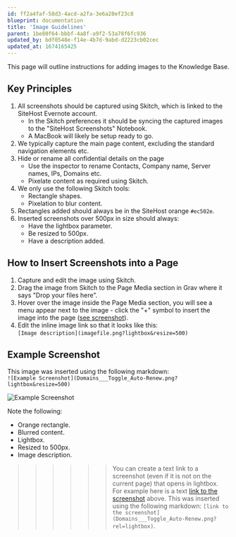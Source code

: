 ```yaml
---
id: ff2a4faf-58d3-4acd-a2fa-3e6a20ef23c8
blueprint: documentation
title: 'Image Guidelines'
parent: 1be80f64-bbbf-4a8f-a9f2-53a78f6fc936
updated_by: bdf0548e-f14e-4b7d-9abd-d2223cb02cec
updated_at: 1674165425
---
```

This page will outline instructions for adding images to the Knowledge Base.

## Key Principles

1. All screenshots should be captured using Skitch, which is linked to the SiteHost Evernote account. 
   * In the Skitch preferences it should be syncing the captured images to the "SiteHost Screenshots" Notebook.
   * A MacBook will likely be setup ready to go.
2. We typically capture the main page content, excluding the standard navigation elements etc.
3. Hide or rename all confidential details on the page
    * Use the inspector to rename Contacts, Company name, Server names, IPs, Domains etc.
    * Pixelate content as required using Skitch.
6. We only use the following Skitch tools:
    * Rectangle shapes.
    * Pixelation to blur content.
7. Rectangles added should always be in the SiteHost orange `#ec502e`.
8. Inserted screenshots over 500px in size should always:
    * Have the lightbox parameter.
    * Be resized to 500px.
    * Have a description added.

## How to Insert Screenshots into a Page

1. Capture and edit the image using Skitch.
2. Drag the image from Skitch to the Page Media section in Grav where it says "Drop your files here".
3. Hover over the image inside the Page Media section, you will see a menu appear next to the image - click the "+" symbol to insert the image into the page ([see screenshot](Grav___Inserting_Image.png?rel=lightbox)).
4. Edit the inline image link so that it looks like this:  
    `[Image description](imagefile.png?lightbox&resize=500)`
    
## Example Screenshot

This image was inserted using the following markdown:  
`![Example Screenshot](Domains___Toggle_Auto-Renew.png?lightbox&resize=500)`

![Example Screenshot](Domains___Toggle_Auto-Renew.png?lightbox&resize=500)

Note the following:

* Orange rectangle.
* Blurred content.
* Lightbox.
* Resized to 500px.
* Image description.

>>>>>> You can create a text link to a screenshot (even if it is not on the current page) that opens in lightbox. For example here is a text [link to the screenshot](Domains___Toggle_Auto-Renew.png?rel=lightbox) above. This was inserted using the following markdown: `[link to the screenshot](Domains___Toggle_Auto-Renew.png?rel=lightbox)`.